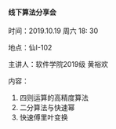 #### 线下算法分享会

时间：2019.10.19 周六 18: 30

地点：仙Ⅰ-102

主讲人：软件学院2019级 黄裕欢

内容：

1. 四则运算的高精度算法
2. 二分算法与快速幂
3. 快速傅里叶变换
